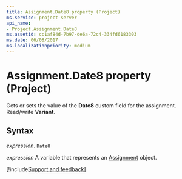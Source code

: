 ```yaml
---
title: Assignment.Date8 property (Project)
ms.service: project-server
api_name:
- Project.Assignment.Date8
ms.assetid: cc1af84d-7b97-de6a-72c4-334fd6183303
ms.date: 06/08/2017
ms.localizationpriority: medium
---
```



# Assignment.Date8 property (Project)

Gets or sets the value of the **Date8** custom field for the assignment. Read/write **Variant**.


## Syntax

_expression_. `Date8`

_expression_ A variable that represents an [Assignment](./Project.Assignment.md) object.

[!include[Support and feedback](~/includes/feedback-boilerplate.md)]